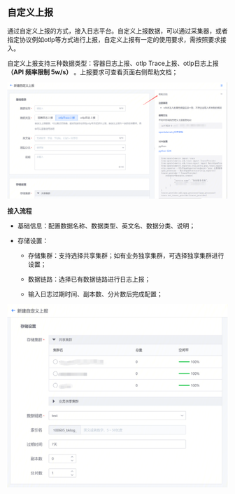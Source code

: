 ## 自定义上报

通过自定义上报的方式，接入日志平台。自定义上报数据，可以通过采集器，或者指定协议例如otlp等方式进行上报，自定义上报有一定的使用要求，需按照要求接入。

自定义上报支持三种数据类型：容器日志上报、otlp Trace上报、otlp日志上报 **（API 频率限制 5w/s）** 。上报要求可查看页面右侧帮助文档；

![Alt text](image-3.png)

**接入流程**

* 基础信息：配置数据名称、数据类型、英文名、数据分类、说明；

* 存储设置：

  * 存储集群：支持选择共享集群；如有业务独享集群，可选择独享集群进行设置；

  * 数据链路：选择已有数据链路进行日志上报；

  * 输入日志过期时间、副本数、分片数后完成配置；

![Alt text](image-4.png)